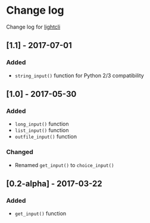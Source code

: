 # Change log
Change log for [lightcli](https://github.com/dogoncouch/lightcli)

## [1.1] - 2017-07-01
### Added
- `string_input()` function for Python 2/3 compatibility

## [1.0] - 2017-05-30
### Added
- `long_input()` function
- `list_input()` function
- `outfile_input()` function

### Changed
- Renamed `get_input()` to `choice_input()`


## [0.2-alpha] - 2017-03-22
### Added
- `get_input()` function
